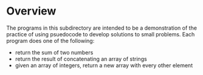 # Overview
<p>
  The programs in this subdirectory are intended to be a demonstration of the
  practice of using psuedocode to develop solutions to small problems. Each
  program does one of the following:
 
 - return the sum of two numbers
 - return the result of concatenating an array of strings
 - given an array of integers, return a new array with every other element
</p>
